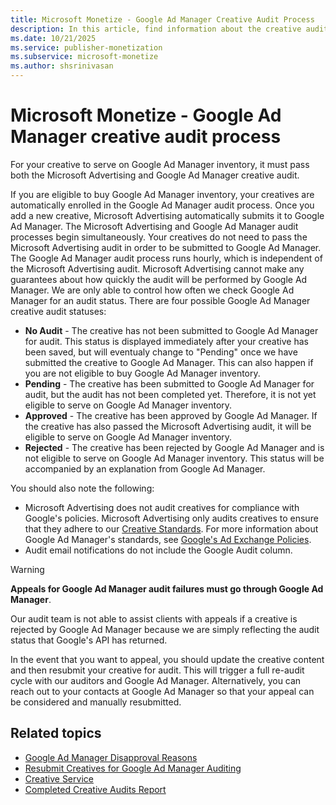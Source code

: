 ```yaml
---
title: Microsoft Monetize - Google Ad Manager Creative Audit Process
description: In this article, find information about the creative audit process on Google Ad Manager.
ms.date: 10/21/2025
ms.service: publisher-monetization
ms.subservice: microsoft-monetize
ms.author: shsrinivasan
---
```


# Microsoft Monetize - Google Ad Manager creative audit process

For your creative to serve on Google Ad Manager inventory, it must pass both the Microsoft Advertising and Google Ad Manager creative audit.

If you are eligible to buy Google Ad Manager inventory, your creatives are automatically enrolled in the Google Ad Manager audit process. Once you add a new creative, Microsoft Advertising automatically submits it to Google Ad Manager. The Microsoft Advertising and Google Ad Manager audit processes begin simultaneously. Your creatives do not need to pass the Microsoft Advertising audit in order to be submitted to Google Ad Manager. The Google Ad Manager audit process runs hourly, which is independent of the Microsoft Advertising audit. Microsoft Advertising cannot make any guarantees about how quickly the audit will be performed by Google Ad Manager. We are only able to control how often we check Google Ad Manager for an audit status. There are four possible Google Ad Manager creative audit statuses:

- **No Audit** - The creative has not been submitted to Google Ad Manager for audit. This status is displayed immediately after your creative has been saved, but will eventualy change to "Pending" once we have submitted the creative to Google Ad Manager. This can also happen if you are not eligible to buy Google Ad Manager inventory.
- **Pending** - The creative has been submitted to Google Ad Manager for audit, but the audit has not been completed yet. Therefore, it is not yet eligible to serve on Google Ad Manager inventory.
- **Approved** - The creative has been approved by Google Ad Manager. If the creative has also passed the Microsoft Advertising audit, it will be eligible to serve on Google Ad Manager inventory.
- **Rejected** - The creative has been rejected by Google Ad Manager and is not eligible to serve on Google Ad Manager inventory. This status will be accompanied by an explanation from Google Ad Manager.

You should also note the following:

- Microsoft Advertising does not audit creatives for compliance with Google's policies. Microsoft Advertising only audits creatives to ensure that they adhere to our [Creative Standards](creative-standards.md). For more information about Google Ad Manager's standards, see [Google's Ad Exchange Policies](https://support.google.com/authorizedbuyers/answer/1325008?hl=en).
- Audit email notifications do not include the Google Audit column.

> [!WARNING]
> **Appeals for Google Ad Manager audit failures must go through Google Ad Manager**.
>
> Our audit team is not able to assist clients with appeals if a creative is rejected by Google Ad Manager because we are simply reflecting the audit status that Google's API has returned.
>
> In the event that you want to appeal, you should update the creative content and then resubmit your creative for audit. This will trigger a full re-audit cycle with our auditors and Google Ad Manager. Alternatively, you can reach out to your contacts at Google Ad Manager so that your appeal can be considered and manually resubmitted.

## Related topics

- [Google Ad Manager Disapproval Reasons](adx-disapproval-reasons.md)
- [Resubmit Creatives for Google Ad Manager Auditing](resubmit-creatives-for-adx-auditing.md)
- [Creative Service](../digital-platform-api/creative-service.md)
- [Completed Creative Audits Report](completed-creative-audits-report.md)
